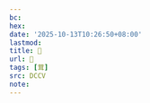 ```yaml
---
bc:
hex:
date: '2025-10-13T10:26:50+08:00'
lastmod:
title: 􁝟
url: 􁝟
tags: [茸]
src: DCCV
note:
---
```

